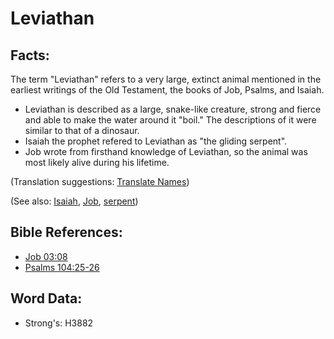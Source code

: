 # Leviathan #

## Facts: ##

The term "Leviathan" refers to a very large, extinct animal mentioned in the earliest writings of the Old Testament, the books of Job, Psalms, and Isaiah.

* Leviathan is described as a large, snake-like creature, strong and fierce and able to make the water around it "boil." The descriptions of it were similar to that of a dinosaur.
* Isaiah the prophet refered to Leviathan as "the gliding serpent".
* Job wrote from firsthand knowledge of Leviathan, so the animal was most likely alive during his lifetime.

(Translation suggestions: [Translate Names](rc://en/ta/man/translate/translate-names))

(See also: [Isaiah](../names/isaiah.md), [Job](../names/job.md), [serpent](../other/serpent.md))

## Bible References: ##

* [Job 03:08](rc://en/tn/help/job/03/08)
* [Psalms 104:25-26](rc://en/tn/help/psa/104/025)

## Word Data: ##

* Strong's: H3882
